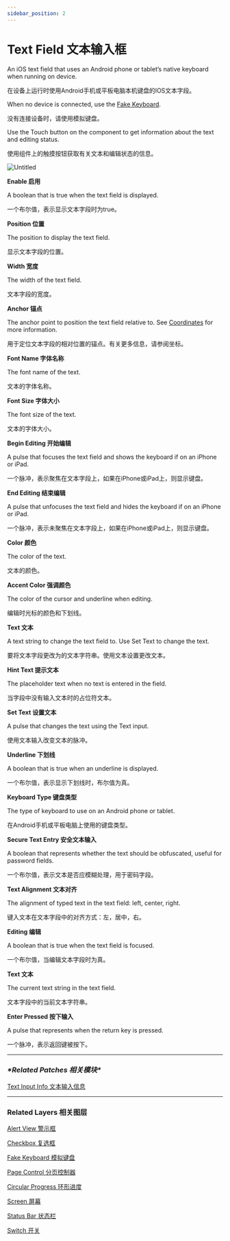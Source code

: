 ```yaml
---
sidebar_position: 2
---
```


# Text Field 文本输入框

An iOS text field that uses an Android phone or tablet’s native keyboard when running on device.

在设备上运行时使用Android手机或平板电脑本机键盘的IOS文本字段。

When no device is connected, use the [Fake Keyboard](https://www.notion.so/Fake-Keyboard-3feb346590de4ff3822b6079c7dc17b9).

没有连接设备时，请使用模拟键盘。

Use the Touch button on the component to get information about the text and editing status.

使用组件上的触摸按钮获取有关文本和编辑状态的信息。

![Untitled](https://s3.us-west-2.amazonaws.com/secure.notion-static.com/e48e71ed-3539-4932-bc53-723c1317802c/Untitled.png?X-Amz-Algorithm=AWS4-HMAC-SHA256&X-Amz-Content-Sha256=UNSIGNED-PAYLOAD&X-Amz-Credential=AKIAT73L2G45EIPT3X45%2F20220602%2Fus-west-2%2Fs3%2Faws4_request&X-Amz-Date=20220602T190416Z&X-Amz-Expires=86400&X-Amz-Signature=d1781ae0b0eef4847cca644d5419ae4946d11b56b06095fbd68510b2a40588e3&X-Amz-SignedHeaders=host&response-content-disposition=filename%20%3D%22Untitled.png%22&x-id=GetObject)

**Enable 启用**

A boolean that is true when the text field is displayed.

一个布尔值，表示显示文本字段时为true。

**Position 位置**

The position to display the text field.

显示文本字段的位置。

**Width 宽度**

The width of the text field.

文本字段的宽度。

**Anchor 锚点**

The anchor point to position the text field relative to. See [Coordinates](https://www.notion.so/Coordinates-bd835085db7c48e49e00a66e5e44caf2) for more information.

用于定位文本字段的相对位置的锚点。有关更多信息，请参阅坐标。

**Font Name 字体名称**

The font name of the text.

文本的字体名称。

**Font Size 字体大小**

The font size of the text.

文本的字体大小。

**Begin Editing 开始编辑**

A pulse that focuses the text field and shows the keyboard if on an iPhone or iPad.

一个脉冲，表示聚焦在文本字段上，如果在iPhone或iPad上，则显示键盘。

**End Editing 结束编辑**

A pulse that unfocuses the text field and hides the keyboard if on an iPhone or iPad.

一个脉冲，表示未聚焦在文本字段上，如果在iPhone或iPad上，则显示键盘。

**Color 颜色**

The color of the text.

文本的颜色。

**Accent Color 强调颜色**

The color of the cursor and underline when editing.

编辑时光标的颜色和下划线。

**Text 文本**

A text string to change the text field to. Use Set Text to change the text.

要将文本字段更改为的文本字符串。使用文本设置更改文本。

**Hint Text 提示文本**

The placeholder text when no text is entered in the field.

当字段中没有输入文本时的占位符文本。

**Set Text 设置文本**

A pulse that changes the text using the Text input.

使用文本输入改变文本的脉冲。

**Underline 下划线**

A boolean that is true when an underline is displayed.

一个布尔值，表示显示下划线时，布尔值为真。

**Keyboard Type 键盘类型**

The type of keyboard to use on an Android phone or tablet.

在Android手机或平板电脑上使用的键盘类型。

**Secure Text Entry 安全文本输入**

A boolean that represents whether the text should be obfuscated, useful for password fields.

一个布尔值，表示文本是否应模糊处理，用于密码字段。

**Text Alignment 文本对齐**

The alignment of typed text in the text field: left, center, right.

键入文本在文本字段中的对齐方式：左，居中，右。

**Editing 编辑**

A boolean that is true when the text field is focused.

一个布尔值，当编辑文本字段时为真。

**Text 文本**

The current text string in the text field.

文本字段中的当前文本字符串。

**Enter Pressed 按下输入**

A pulse that represents when the return key is pressed.

一个脉冲，表示返回键被按下。

------

### ***\*Related Patches 相关模块\****

[Text Input Info 文本输入信息](https://www.notion.so/Text-Input-Info-dfa5b72d8f5e4bd8b1f679117406f268)

------

### Related Layers 相关图层

[Alert View 警示框](https://www.notion.so/Alert-View-82a7c414b0c04e489c7efe4bea7a239d)

[Checkbox 复选框](https://www.notion.so/Checkbox-3b26d11b40fe4fd6b4331fa09afc1b47)

[Fake Keyboard 模拟键盘](https://www.notion.so/Fake-Keyboard-3feb346590de4ff3822b6079c7dc17b9)

[Page Control 分页控制器](https://www.notion.so/Page-Control-73fd8adb143a4b34a3267ece18dfd876)

[Circular Progress 环形进度](https://www.notion.so/Circular-Progress-df848ba8986b4983aaa59dbf7c05faae)

[Screen 屏幕](https://www.notion.so/Screen-a0d1e5fd463540a6b93c635a9706cab2)

[Status Bar 状态栏](https://www.notion.so/Status-Bar-c2583cf542a241949665528cff2c5031)

[Switch 开关](https://www.notion.so/Switch-4171567de6384966b26842c68b41155d)
